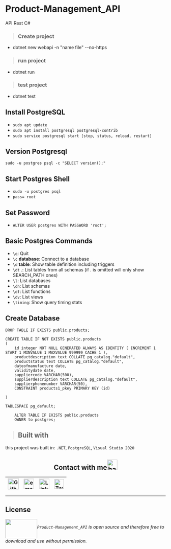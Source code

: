 # Product-Management_API
API Rest C#

> ### Create project
* dotnet new webapi -n "name file" --no-https

> ### run project
* dotnet run

> ### test project
* dotnet test

## Install PostgreSQL
* `sudo apt update`
* `sudo apt install postgresql postgresql-contrib`
* `sudo service postgresql start [stop, status, reload, restart]`

## Version Postgresql
`sudo -u postgres psql -c "SELECT version();"`

## Start Postgres Shell
* `sudo -u postgres psql`
* `pass= root`

## Set Password
* `ALTER USER postgres WITH PASSWORD 'root';`

## Basic Postgres Commands
* `\q`: Quit
* `\c` __database__: Connect to a database
* `\d` __table__: Show table definition including triggers
* `\dt` *.*: List tables from all schemas (if *.* is omitted will only show SEARCH_PATH ones)
* `\l`: List databases
* `\dn`: List schemas
* `\df`: List functions
* `\dv`: List views
* `\timing`: Show query timing stats

## Create Database

```postgres
DROP TABLE IF EXISTS public.products;
```

```postgres
CREATE TABLE IF NOT EXISTS public.products
(
    id integer NOT NULL GENERATED ALWAYS AS IDENTITY ( INCREMENT 1 START 1 MINVALUE 1 MAXVALUE 999999 CACHE 1 ),
    productdescription text COLLATE pg_catalog."default",
    productstatus text COLLATE pg_catalog."default",
    dateofmanufacture date,
    validitydate date,
    suppliercode VARCHAR(500),
    supplierdescription text COLLATE pg_catalog."default",
    supplierphonenumber VARCHAR(50),
    CONSTRAINT products1_pkey PRIMARY KEY (id)

)
```


```postgres
TABLESPACE pg_default;
```

```postgres
    ALTER TABLE IF EXISTS public.products
    OWNER to postgres;
````


> ## Built with
this project was built in: `.NET`, `PostgreSQL`, `Visual Studio 2020`


<div align="center">
<h2>
    Contact with me<img src="https://github.com/ricardo1470/MEVN/blob/main/src/public/images/Handshake.gif"  alt="handshake" height="32px">
</h2>

| [<img src="https://github.com/ricardo1470/MEVN/blob/main/src/public/images/GitHub.png" alt="Github logo" width="34">](https://github.com/ricardo1470/README/blob/master/README.md) | [<img src="https://github.com/ricardo1470/MEVN/blob/main/src/public/images/email.png" alt="email logo" height="32">](mailto:ricardo.alfonso.camayo@gmail.com) | [<img src="https://github.com/ricardo1470/MEVN/blob/main/src/public/images/linkedin-icon.png" alt="Linkedin Logo" width="32">](https://www.linkedin.com/in/ricardo-alfonso-camayo/) | [<img src="https://github.com/ricardo1470/MEVN/blob/main/src/public/images/twitter.png" alt="Twitter Logo" width="30">](https://twitter.com/RICARDO1470) |
|:---:|:---:|:---:|:---:|

</div>

---

## License
*<a href="url"><img src="https://www.apsl.net/media/apslweb/images/postgresql-logo.width-900.png" align="middle" width="100" height="60"></a>`Product-Management_API` is open source and therefore free to download and use without permission.*
